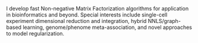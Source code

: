 I develop fast Non-negative Matrix Factorization algorithms for application in bioinformatics and beyond. Special interests include single-cell experiment dimensional reduction and integration, hybrid NNLS/graph-based learning, genome/phenome meta-association, and novel approaches to model regularization.
